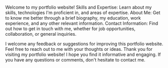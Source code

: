 Welcome to my portfolio website! 
Skills and Expertise: Learn about my skills, technologies I'm proficient in, and areas of expertise. About Me: Get to know me better through a brief biography, my education, work experience, and any other relevant information. Contact Information: Find out how to get in touch with me, whether for job opportunities, collaboration, or general inquiries.

I welcome any feedback or suggestions for improving this portfolio website. Feel free to reach out to me with your thoughts or ideas. Thank you for visiting my portfolio website! I hope you find it informative and engaging. If you have any questions or comments, don't hesitate to contact me.
